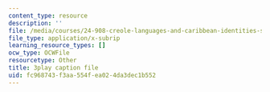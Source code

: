 ```yaml
---
content_type: resource
description: ''
file: /media/courses/24-908-creole-languages-and-caribbean-identities-spring-2017/fc968743f3aa554fea024da3dec1b552_fh1bvrJN4Fc.srt
file_type: application/x-subrip
learning_resource_types: []
ocw_type: OCWFile
resourcetype: Other
title: 3play caption file
uid: fc968743-f3aa-554f-ea02-4da3dec1b552
---
```

